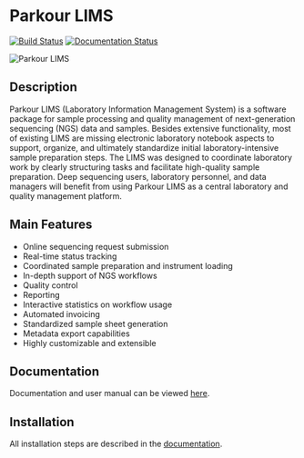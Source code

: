 # Parkour LIMS
[![Build Status](https://travis-ci.org/maxplanck-ie/parkour.svg?branch=master)](https://travis-ci.org/maxplanck-ie/parkour) [![Documentation Status](https://readthedocs.org/projects/parkour/badge/?version=latest)](http://parkour.readthedocs.io/?badge=latest)

![Parkour LIMS](https://i.imgur.com/a6jgdio.png)

## Description

Parkour LIMS (Laboratory Information Management System) is a software package for sample processing and quality management of next-generation sequencing (NGS) data and samples. Besides extensive functionality, most of existing LIMS are missing electronic laboratory notebook aspects to support, organize, and ultimately standardize initial laboratory-intensive sample preparation steps. The LIMS was designed to coordinate laboratory work by clearly structuring tasks and facilitate high-quality sample preparation. Deep sequencing users, laboratory personnel, and data managers will benefit from using Parkour LIMS as a central laboratory and quality management platform.

## Main Features

- Online sequencing request submission
- Real-time status tracking
- Coordinated sample preparation and instrument loading
- In-depth support of NGS workflows
- Quality control
- Reporting
- Interactive statistics on workflow usage
- Automated invoicing
- Standardized sample sheet generation
- Metadata export capabilities
- Highly customizable and extensible

## Documentation

Documentation and user manual can be viewed [here](https://parkour.readthedocs.io/).

## Installation

All installation steps are described in the [documentation](https://parkour.readthedocs.io/installation.html).
